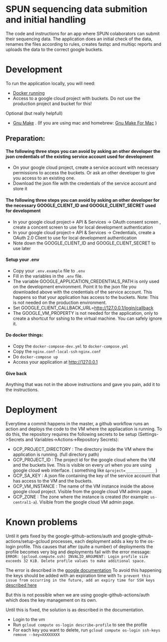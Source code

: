 # SPUN sequencing data submition and initial handling

The code and instructions for an app where SPUN colaborators can submit their sequencing data. 
The application does an initial check of the data, renames the files according to rules, creates fastqc and multiqc reports
and uploads the data to the correct google buckets. 

# Development

To run the application locally, you will need: 
- [Docker running](https://www.docker.com/products/docker-desktop/)
- Access to a google cloud project with buckets. Do not use the production project and bucket for this!

Optional (but really helpfull)
- [Gnu Make](https://www.gnu.org/software/make/)  . (If you are using mac and homebrew: [Gnu Make For Mac](https://formulae.brew.sh/formula/make) )

## Preparation:

#### The following three steps you can avoid by asking an other developer the json credentials of the existing service account used for development
- On your google cloud project, create a service account with necessary permissions to access the buckets. Or ask an other developer to give you access to an existing one. 
- Download the json file with the credentials of the service account and store it

#### The following three steps you can avoid by asking an other developer for the necessary GOOGLE_CLIENT_ID and GOOGLE_CLIENT_SECRET used for development
- In your google cloud project-> API & Services -> OAuth consent screen , create a concent screen to use for local development authentication 
- In your google cloud project-> API & Services -> Credentials, create a OAuth 2.0 Client to use for local development authentication 
- Note down the GOOGLE_CLIENT_ID and GOOGLE_CLIENT_SECRET to use later

#### Setup your .env
- Copy your `.env.example` file to `.env`
- Fill in the variables in the `.env` file. 
- The variable GOOGLE_APPLICATION_CREDENTIALS_PATH is only used on the development environment. Point it to the json file you downloaded above with the credentials of the service account. This happens so that your application has access to the buckets. Note: This is not needed on the production environment. 
- Set GOOGLE_CLIENT_CALLBACK_URL=http://127.0.0.1/login/callback
- The GOOGLE_VM_PROPERTY is not needed for the application, only to create a shortcut for sshing to the virtual machine. You can safely ignore it.


#### Do docker things: 
- Copy the `docker-compose-dev.yml` to `docker-compose.yml`
- Copy the `nginx.conf-local-ssh` `nginx.conf`
- Do `docker-compose up`
- Access your application at http://127.0.0.1

#### Give back
Anything that was not in the above instructions and gave you pain, add it to the instructions. 

# Deployment

Everytime a commit happens in the master, a github workflow runs an action and deploys the code to the VM where the appliacation is running. To do this, the repository requires the following secrets to be setup (Settings->Secrets and Variables->Actions->Repository Secrets):
- GCP_PROJECT_DIRECTORY : The directory inside the VM where the application is running. (full directory path)
- GCP_PROJECT_ID : The project id for the google cloud where the VM and the buckets live. This is visible on every url when you are using google cloud web interface. ( something like `&project=_____________` )
- GCP_SA_KEY : A json file containing the key of the service account that has access to the VM and the buckets. 
- GCP_VM_INSTANCE : The name of the VM instance inside the above google cloud project. Visible from the google cloud VM admin page. 
- GCP_ZONE : The zone where the instance is created (for example: `us-central1-a`). Visible from the google cloud VM admin page. 

# Known problems

Until it gets fixed by the google-github-actions/auth and google-github-actions/setup-gcloud processes, each deployment adds a key to the os-login profile.
This causes that after (quite a number) of deployments the profile becomes very big and deployments fail with the error message: 
`ERROR: (gcloud.compute.ssh) INVALID_ARGUMENT: Login profile size exceeds 32 KiB. Delete profile values to make additional space.`

The error is described in the [google documentation](https://cloud.google.com/compute/docs/troubleshooting/troubleshoot-os-login#invalid_argument)
To avoid this happening the keys should be added with an expiration time with `To prevent this issue from occurring in the future, add an expiry time for SSH keys` [described here](https://cloud.google.com/compute/docs/connect/add-ssh-keys#os-login)

But this is not possible when we are using google-github-actions/auth which does the key management on its own.

Until this is fixed, the solution is as described in the documentation.

- Login to the vm
- Run `gcloud compute os-login describe-profile` to see the profile
- For each key you want to delete, run `gcloud compute os-login ssh-keys remove --key=XXXXXXXX`


